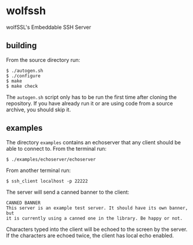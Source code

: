 wolfssh
=======

wolfSSL's Embeddable SSH Server

building
--------

From the source directory run:

    $ ./autogen.sh
    $ ./configure
    $ make
    $ make check

The `autogen.sh` script only has to be run the first time after cloning the
repository. If you have already run it or are using code from a source
archive, you should skip it.

examples
--------

The directory `examples` contains an echoserver that any client should be able
to connect to. From the terminal run:

    $ ./examples/echoserver/echoserver

From another terminal run:

    $ ssh_client localhost -p 22222

The server will send a canned banner to the client:

    CANNED BANNER
    This server is an example test server. It should have its own banner, but
    it is currently using a canned one in the library. Be happy or not.

Characters typed into the client will be echoed to the screen by the server.
If the characters are echoed twice, the client has local echo enabled.
